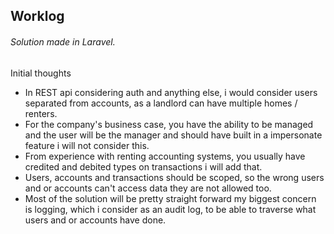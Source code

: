 ## Worklog

###### Solution made in Laravel.

Initial thoughts
- In REST api considering auth and anything else, i would consider users separated from accounts, as a landlord can have multiple homes / renters.
- For the company's business case, you have the ability to be managed and the user will be the manager and should have built in a impersonate feature i will not consider this.
- From experience with renting accounting systems, you usually have credited and debited types on transactions i will add that.
- Users, accounts and transactions should be scoped, so the wrong users and or accounts can't access data they are not allowed too.
- Most of the solution will be pretty straight forward my biggest concern is logging, which i consider as an audit log, to be able to traverse what users and or accounts have done.

